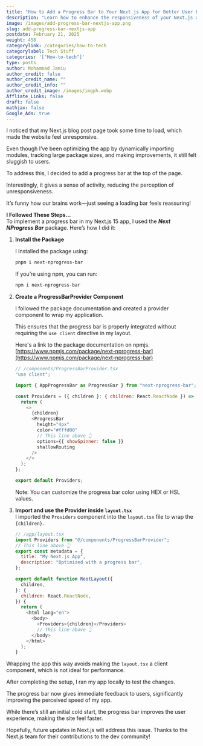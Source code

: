 ```yaml
---
title: "How to Add a Progress Bar to Your Next.js App for Better User Experience"
description: "Learn how to enhance the responsiveness of your Next.js app by adding a progress bar using the Next NProgress Bar package. Step-by-step guide included."
image: /images/add-progress-bar-nextjs-app.png
slug: add-progress-bar-nextjs-app
postdate: February 21, 2025
weight: 458
categorylink: /categories/how-to-tech
categorylabel: Tech Stuff
categories: '["How-to-tech"]'
type: posts
author: Mohammad Jamiu
author_credit: false
author_credit_name: ""
author_credit_info: ""
author_credit_image: /images/imgph.webp
Affliate_Links: false
draft: false
mathjax: false
Google_Ads: true
---
```


I noticed that my Next.js blog post page took some time to load, which made the website feel unresponsive.

Even though I’ve been optimizing the app by dynamically importing modules, tracking large package sizes, and making improvements, it still felt sluggish to users.

To address this, I decided to add a progress bar at the top of the page.

Interestingly, it gives a sense of activity, reducing the perception of unresponsiveness.

It’s funny how our brains work—just seeing a loading bar feels reassuring!

**I Followed These Steps...**  
To implement a progress bar in my Next.js 15 app, I used the _**Next NProgress Bar**_ package. Here’s how I did it:

1. **Install the Package**

   I installed the package using:

   ```bash
   pnpm i next-nprogress-bar
   ```

   If you’re using npm, you can run:

   ```bash
   npm i next-nprogress-bar
   ```

2. **Create a ProgressBarProvider Component**

   I followed the package documentation and created a provider component to wrap my application.

   This ensures that the progress bar is properly integrated without requiring the `use client` directive in my layout.

   Here's a link to the package documentation on npmjs. [https://www.npmjs.com/package/next-nprogress-bar](https://www.npmjs.com/package/next-nprogress-bar)

   ```js
   // /components/ProgressBarProvider.tsx
   "use client";

   import { AppProgressBar as ProgressBar } from "next-nprogress-bar";

   const Providers = ({ children }: { children: React.ReactNode }) => {
     return (
       <>
         {children}
         <ProgressBar
           height="4px"
           color="#fffd00"
           // This line above 👆
           options={{ showSpinner: false }}
           shallowRouting
         />
       </>
     );
   };

   export default Providers;
   ```

   Note: You can customize the progress bar color using HEX or HSL values.

3. **Import and use the Provider inside `layout.tsx`**  
   I imported the `Providers` component into the `layout.tsx` file to wrap the `{children}`.

   ```js
   // /app/layout.tsx
   import Providers from "@/components/ProgressBarProvider";
   // This line above 👆
   export const metadata = {
     title: "My Next.js App",
     description: "Optimized with a progress bar",
   };

   export default function RootLayout({
     children,
   }: {
     children: React.ReactNode,
   }) {
     return (
       <html lang="en">
         <body>
           <Providers>{children}</Providers>
           // This line above 👆
         </body>
       </html>
     );
   }
   ```

Wrapping the app this way avoids making the `layout.tsx` a client component, which is not ideal for performance.

After completing the setup, I ran my app locally to test the changes.

The progress bar now gives immediate feedback to users, significantly improving the perceived speed of my app.

While there’s still an initial cold start, the progress bar improves the user experience, making the site feel faster.

Hopefully, future updates in Next.js will address this issue. Thanks to the Next.js team for their contributions to the dev community!

